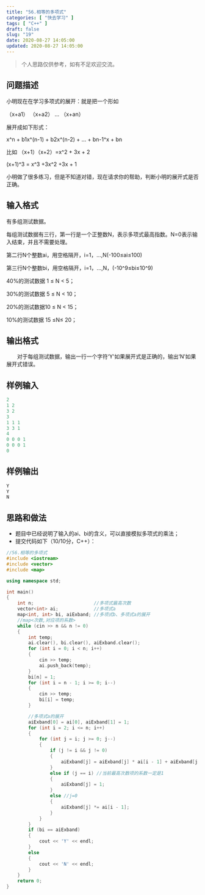 ```yaml
---
title: "56.相等的多项式"
categories: [ "快去学习" ]
tags: [ "C++" ]
draft: false
slug: "19"
date: 2020-08-27 14:05:00
updated: 2020-08-27 14:05:00
---
```


> 个人思路仅供参考，如有不足欢迎交流。

## 问题描述

小明现在在学习多项式的展开：就是把一个形如

（x+a1） （x+a2） ... （x+an）

展开成如下形式：

x^n + b1x^(n-1) + b2x^(n-2) + ... + bn-1^x + bn

比如 （x+1）（x+2）=x^2 + 3x + 2

(x+1)^3 = x^3 +3x^2 +3x + 1

小明做了很多练习，但是不知道对错，现在请求你的帮助，判断小明的展开式是否正确。

<!-- more -->

## 输入格式

有多组测试数据。

每组测试数据有三行，第一行是一个正整数N，表示多项式最高指数。N=0表示输入结束，并且不需要处理。

第二行N个整数ai，用空格隔开，i=1，...,N(-100≤ai≤100)

第三行N个整数bi，用空格隔开，i=1，...,N，(-10^9≤bi≤10^9)

40%的测试数据 1 ≤ N < 5；

30%的测试数据 5 ≤ N < 10；

20%的测试数据10 ≤ N < 15；

10%的测试数据 15 ≤N≤ 20；

## 输出格式

　　对于每组测试数据，输出一行一个字符‘Y'如果展开式是正确的，输出‘N’如果展开式错误。

## 样例输入
```cpp
2
1 2
3 2
3
1 1 1
3 3 1
4
0 0 0 1
0 0 0 1
0
```
## 样例输出
```cpp
Y
Y
N
```
## 思路和做法

+ 题目中已经说明了输入的ai、bi的含义，可以直接模拟多项式的乘法；
+ 提交代码如下（10/10分，C++）：

```cpp
//56.相等的多项式
#include <iostream>
#include <vector>
#include <map>

using namespace std;

int main()
{
    int n;                      //多项式最高次数
    vector<int> ai;             //多项式a
    map<int, int> bi, aiExband; //多项式b、多项式a的展开
    //map<次数,对应项的系数>
    while (cin >> n && n != 0)
    {
        int temp;
        ai.clear(), bi.clear(), aiExband.clear();
        for (int i = 0; i < n; i++)
        {
            cin >> temp;
            ai.push_back(temp);
        }
        bi[n] = 1;
        for (int i = n - 1; i >= 0; i--)
        {
            cin >> temp;
            bi[i] = temp;
        }

        //多项式a的展开
        aiExband[0] = ai[0], aiExband[1] = 1;
        for (int i = 2; i <= n; i++)
        {
            for (int j = i; j >= 0; j--)
            {
                if (j != i && j != 0)
                {
                    aiExband[j] = aiExband[j] * ai[i - 1] + aiExband[j - 1];
                }
                else if (j == i) //当前最高次数项的系数一定是1
                {
                    aiExband[j] = 1;
                }
                else //j=0
                {
                    aiExband[j] *= ai[i - 1];
                }
            }
        }
        if (bi == aiExband)
        {
            cout << 'Y' << endl;
        }
        else
        {
            cout << 'N' << endl;
        }
    }
    return 0;
}
```
